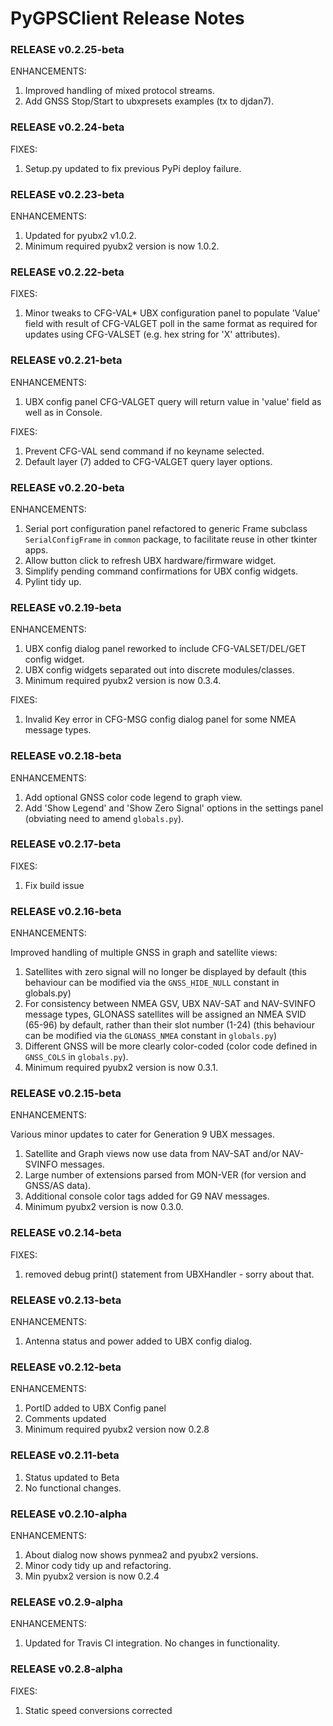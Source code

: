 # PyGPSClient Release Notes

### RELEASE v0.2.25-beta

ENHANCEMENTS:

1. Improved handling of mixed protocol streams.
2. Add GNSS Stop/Start to ubxpresets examples (tx to djdan7).

### RELEASE v0.2.24-beta

FIXES:

1. Setup.py updated to fix previous PyPi deploy failure.

### RELEASE v0.2.23-beta

ENHANCEMENTS:

1. Updated for pyubx2 v1.0.2.
2. Minimum required pyubx2 version is now 1.0.2. 

### RELEASE v0.2.22-beta

FIXES:

1. Minor tweaks to CFG-VAL* UBX configuration panel to populate 'Value' field with result of CFG-VALGET poll in the same format as required for updates using CFG-VALSET (e.g. hex string for 'X' attributes).

### RELEASE v0.2.21-beta

ENHANCEMENTS:

1. UBX config panel CFG-VALGET query will return value in 'value' field as well as in Console.

FIXES:

1. Prevent CFG-VAL send command if no keyname selected.
2. Default layer (7) added to CFG-VALGET query layer options.

### RELEASE v0.2.20-beta

ENHANCEMENTS:

1. Serial port configuration panel refactored to generic Frame subclass
`SerialConfigFrame` in `common` package, to facilitate reuse in other
 tkinter apps.
2. Allow button click to refresh UBX hardware/firmware widget.
3. Simplify pending command confirmations for UBX config widgets.
4. Pylint tidy up.


### RELEASE v0.2.19-beta

ENHANCEMENTS:

1. UBX config dialog panel reworked to include CFG-VALSET/DEL/GET config widget.
2. UBX config widgets separated out into discrete modules/classes.
3. Minimum required pyubx2 version is now 0.3.4. 

FIXES:

1. Invalid Key error in CFG-MSG config dialog panel for some NMEA message types.

### RELEASE v0.2.18-beta

ENHANCEMENTS:

1. Add optional GNSS color code legend to graph view.
2. Add 'Show Legend' and 'Show Zero Signal' options in the settings panel (obviating need to amend `globals.py`).

### RELEASE v0.2.17-beta

FIXES:

1. Fix build issue

### RELEASE v0.2.16-beta

ENHANCEMENTS:

Improved handling of multiple GNSS in graph and satellite views:
1. Satellites with zero signal will no longer be displayed by default (this behaviour can be modified via the `GNSS_HIDE_NULL` constant in globals.py)
2. For consistency between NMEA GSV, UBX NAV-SAT and NAV-SVINFO message types, GLONASS satellites will be assigned an NMEA SVID (65-96) by default, rather than their slot number (1-24) (this behaviour can be modified via the `GLONASS_NMEA` constant in `globals.py`)
3. Different GNSS will be more clearly color-coded (color code defined in `GNSS_COLS` in `globals.py`).
4. Minimum required pyubx2 version is now 0.3.1.

### RELEASE v0.2.15-beta

ENHANCEMENTS:

Various minor updates to cater for Generation 9 UBX messages.

1. Satellite and Graph views now use data from NAV-SAT and/or NAV-SVINFO messages.
2. Large number of extensions parsed from MON-VER (for version and GNSS/AS data).
3. Additional console color tags added for G9 NAV messages.
4. Minimum pyubx2 version is now 0.3.0.

### RELEASE v0.2.14-beta

FIXES:

1. removed debug print() statement from UBXHandler - sorry about that.

### RELEASE v0.2.13-beta

ENHANCEMENTS:

1. Antenna status and power added to UBX config dialog.

### RELEASE v0.2.12-beta

ENHANCEMENTS:

1. PortID added to UBX Config panel
2. Comments updated
3. Minimum required pyubx2 version now 0.2.8

### RELEASE v0.2.11-beta

1. Status updated to Beta
2. No functional changes.

### RELEASE v0.2.10-alpha

ENHANCEMENTS:

1. About dialog now shows pynmea2 and pyubx2 versions.
2. Minor cody tidy up and refactoring.
3. Min pyubx2 version is now 0.2.4

### RELEASE v0.2.9-alpha

ENHANCEMENTS:

1. Updated for Travis CI integration. No changes in functionality.

### RELEASE v0.2.8-alpha

FIXES:

1. Static speed conversions corrected
